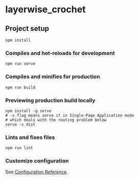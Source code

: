 # layerwise_crochet

## Project setup
```
npm install
```

### Compiles and hot-reloads for development
```
npm run serve
```

### Compiles and minifies for production
```
npm run build
```

### Previewing production build locally
```
npm install -g serve
# -s flag means serve it in Single-Page Application mode
# which deals with the routing problem below
serve -s dist
```

### Lints and fixes files
```
npm run lint
```

### Customize configuration
See [Configuration Reference](https://cli.vuejs.org/config/).

